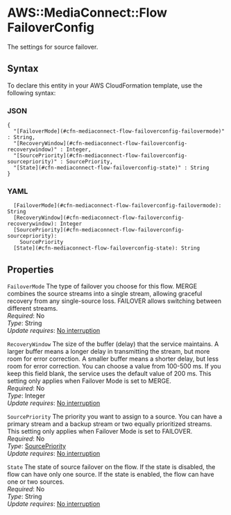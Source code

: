 # AWS::MediaConnect::Flow FailoverConfig<a name="aws-properties-mediaconnect-flow-failoverconfig"></a>

The settings for source failover\.

## Syntax<a name="aws-properties-mediaconnect-flow-failoverconfig-syntax"></a>

To declare this entity in your AWS CloudFormation template, use the following syntax:

### JSON<a name="aws-properties-mediaconnect-flow-failoverconfig-syntax.json"></a>

```
{
  "[FailoverMode](#cfn-mediaconnect-flow-failoverconfig-failovermode)" : String,
  "[RecoveryWindow](#cfn-mediaconnect-flow-failoverconfig-recoverywindow)" : Integer,
  "[SourcePriority](#cfn-mediaconnect-flow-failoverconfig-sourcepriority)" : SourcePriority,
  "[State](#cfn-mediaconnect-flow-failoverconfig-state)" : String
}
```

### YAML<a name="aws-properties-mediaconnect-flow-failoverconfig-syntax.yaml"></a>

```
  [FailoverMode](#cfn-mediaconnect-flow-failoverconfig-failovermode): String
  [RecoveryWindow](#cfn-mediaconnect-flow-failoverconfig-recoverywindow): Integer
  [SourcePriority](#cfn-mediaconnect-flow-failoverconfig-sourcepriority): 
    SourcePriority
  [State](#cfn-mediaconnect-flow-failoverconfig-state): String
```

## Properties<a name="aws-properties-mediaconnect-flow-failoverconfig-properties"></a>

`FailoverMode`  <a name="cfn-mediaconnect-flow-failoverconfig-failovermode"></a>
The type of failover you choose for this flow\. MERGE combines the source streams into a single stream, allowing graceful recovery from any single\-source loss\. FAILOVER allows switching between different streams\.  
*Required*: No  
*Type*: String  
*Update requires*: [No interruption](https://docs.aws.amazon.com/AWSCloudFormation/latest/UserGuide/using-cfn-updating-stacks-update-behaviors.html#update-no-interrupt)

`RecoveryWindow`  <a name="cfn-mediaconnect-flow-failoverconfig-recoverywindow"></a>
The size of the buffer \(delay\) that the service maintains\. A larger buffer means a longer delay in transmitting the stream, but more room for error correction\. A smaller buffer means a shorter delay, but less room for error correction\. You can choose a value from 100\-500 ms\. If you keep this field blank, the service uses the default value of 200 ms\. This setting only applies when Failover Mode is set to MERGE\.  
*Required*: No  
*Type*: Integer  
*Update requires*: [No interruption](https://docs.aws.amazon.com/AWSCloudFormation/latest/UserGuide/using-cfn-updating-stacks-update-behaviors.html#update-no-interrupt)

`SourcePriority`  <a name="cfn-mediaconnect-flow-failoverconfig-sourcepriority"></a>
The priority you want to assign to a source\. You can have a primary stream and a backup stream or two equally prioritized streams\. This setting only applies when Failover Mode is set to FAILOVER\.  
*Required*: No  
*Type*: [SourcePriority](aws-properties-mediaconnect-flow-sourcepriority.md)  
*Update requires*: [No interruption](https://docs.aws.amazon.com/AWSCloudFormation/latest/UserGuide/using-cfn-updating-stacks-update-behaviors.html#update-no-interrupt)

`State`  <a name="cfn-mediaconnect-flow-failoverconfig-state"></a>
The state of source failover on the flow\. If the state is disabled, the flow can have only one source\. If the state is enabled, the flow can have one or two sources\.  
*Required*: No  
*Type*: String  
*Update requires*: [No interruption](https://docs.aws.amazon.com/AWSCloudFormation/latest/UserGuide/using-cfn-updating-stacks-update-behaviors.html#update-no-interrupt)
